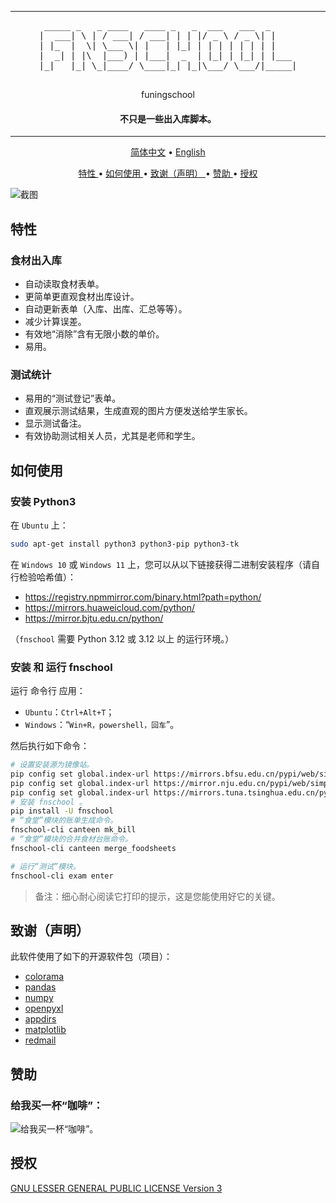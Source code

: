 
<hr/>
<div align="center">
    <pre>
 _____ _   _ ____   ____ _   _  ___   ___  _     
|  ___| \ | / ___| / ___| | | |/ _ \ / _ \| |    
| |_  |  \| \___ \| |   | |_| | | | | | | | |    
|  _| | |\  |___) | |___|  _  | |_| | |_| | |___ 
|_|   |_| \_|____/ \____|_| |_|\___/ \___/|_____|
    </pre>
</div>
<p align="center">
    funingschool
</p>
<h4 align="center">
    不只是一些出入库脚本。
</h4>
<hr/>
<p align="center">
    <a href="https://gitee.com/larryw3i/funingschool/blob/master/Documentation/README/zh_CN.md">简体中文</a> •
    <a href="https://github.com/larryw3i/funingschool/blob/master/README.md">English</a>
</p>

<p align="center">
    <a href="#key-features">
        特性
    </a>
    •
    <a href="#how-to-use">
        如何使用
    </a>
    •
    <a href="#credits">
        致谢（声明）
    </a>
    •
    <a href="#support">
        赞助
    </a>
    •
    <a href="#license">
        授权
    </a>
</p>

![截图](https://gitee.com/larryw3i/funingschool/raw/master/Documentation/images/9432e132-f8cd-11ee-8ee6-f37309efa64b.png)

<h2 id="key-features">
    特性
</h2>

<h3>
    食材出入库
</h3>

* 自动读取食材表单。
* 更简单更直观食材出库设计。
* 自动更新表单（入库、出库、汇总等等）。
* 减少计算误差。
* 有效地“消除”含有无限小数的单价。
* 易用。

<h3>
    测试统计
</h3>

* 易用的“测试登记”表单。
* 直观展示测试结果，生成直观的图片方便发送给学生家长。
* 显示测试备注。
* 有效协助测试相关人员，尤其是老师和学生。

<h2 id="how-to-use">
    如何使用
</h2>

<h3>
    安装 Python3
</h3>
<p>

在 `Ubuntu` 上：

```bash
sudo apt-get install python3 python3-pip python3-tk
```  
在 `Windows 10` 或 `Windows 11` 上，您可以从以下链接获得二进制安装程序（请自行检验哈希值）：  
* https://registry.npmmirror.com/binary.html?path=python/  
* https://mirrors.huaweicloud.com/python/  
* https://mirror.bjtu.edu.cn/python/  

（`fnschool` 需要 Python 3.12 或 3.12 以上 的运行环境。）
</p>

<h3>
    安装 和 运行 fnschool 
</h3>

<p>

运行 命令行 应用：
* `Ubuntu`：`Ctrl+Alt+T`；  
* `Windows`：“`Win+R，powershell，回车`”。  

然后执行如下命令：

</p>

```bash
# 设置安装源为镜像站。
pip config set global.index-url https://mirrors.bfsu.edu.cn/pypi/web/simple # 或
pip config set global.index-url https://mirror.nju.edu.cn/pypi/web/simple # 或
pip config set global.index-url https://mirrors.tuna.tsinghua.edu.cn/pypi/web/simple
# 安装 fnschool 。
pip install -U fnschool
# “食堂”模块的账单生成命令。
fnschool-cli canteen mk_bill
# “食堂”模块的合并食材台账命令。
fnschool-cli canteen merge_foodsheets

# 运行“测试”模块。
fnschool-cli exam enter
```

>备注：细心耐心阅读它打印的提示，这是您能使用好它的关键。

<h2 id="credits">
    致谢（声明）
</h2>
<p>
    此软件使用了如下的开源软件包（项目）：
    <ul>
        <li><a href="https://github.com/tartley/colorama">colorama</a></li>
        <li><a href="https://pandas.pydata.org/">pandas</a></li>
        <li><a href="https://numpy.org/">numpy</a></li>
        <li><a href="https://openpyxl.readthedocs.io/">openpyxl</a></li>
        <li><a href="http://github.com/ActiveState/appdirs">appdirs</a></li>
        <li><a href="https://matplotlib.org/">matplotlib</a></li>
        <li><a href="https://github.com/Miksus/red-mail">redmail</a></li>
    </ul>
</p>

<h2 id="support">
    赞助
</h2>
<h3>
    给我买一杯“咖啡”：
</h3>  

![给我买一杯“咖啡”。](https://gitee.com/larryw3i/funingschool/raw/master/Documentation/images/5ec0296a-8a3b-11ef-8e0b-efbca71f7f1a.png)

<h2 id="license">
    授权
</h2>

<a href="https://gitee.com/larryw3i/funingschool/blob/master/LICENSE">
    GNU LESSER GENERAL PUBLIC LICENSE Version 3
</a>
